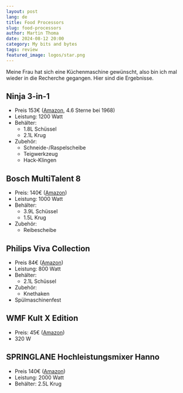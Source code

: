 ```yaml
---
layout: post
lang: de
title: Food Processors
slug: food-processors
author: Martin Thoma
date: 2024-08-12 20:00
category: My bits and bytes
tags: review
featured_image: logos/star.png
---
```

Meine Frau hat sich eine Küchenmaschine gewünscht, also bin ich mal wieder in
die Recherche gegangen. Hier sind die Ergebnisse.

## Ninja 3-in-1

* Preis 153€ ([Amazon](https://www.amazon.de/Ninja-1-K%C3%BCchenmaschine-BN800EU-8-l-Beh%C3%A4lter-1-l-Kanne/dp/B08HSF4FY6/), 4.6 Sterne bei 1968)
* Leistung: 1200 Watt
* Behälter:
    * 1.8L Schüssel
    * 2.1L Krug
* Zubehör:
    * Schneide-/Raspelscheibe
    * Teigwerkzeug
    * Hack-Klingen

## Bosch MultiTalent 8

* Preis: 140€ ([Amazon](https://www.amazon.de/Bosch-MC812W501-MultiTalent-Kompakt-K%C3%BCchenmaschine-XXL-R%C3%BChrsch%C3%BCssel/dp/B07GRQSHNJ))
* Leistung: 1000 Watt
* Behälter:
    * 3.9L Schüssel
    * 1.5L Krug
* Zubehör:
    * Reibescheibe

## Philips Viva Collection

* Preis 84€ ([Amazon](https://www.amazon.de/Philips-HR7510-K%C3%BCchenmaschine-Schneidescheibe-Zitruspressenaufsatz/dp/B07TPFW4BG/))
* Leistung: 800 Watt
* Behälter:
    * 2.1L Schüssel
* Zubehör:
    * Knethaken
* Spülmaschinenfest

## WMF Kult X Edition

* Preis: 45€ ([Amazon](https://www.amazon.de/WMF-Zerkleinerer-Glasbeh%C3%A4lter-Geschwindigkeitsstufen-cromargan/dp/B07BGVD8CG/))
* 320 W

## SPRINGLANE Hochleistungsmixer Hanno

* Preis 140€ ([Amazon](https://www.amazon.de/dp/B08SW3S6FC/))
* Leistung: 2000 Watt
* Behälter: 2.5L Krug
